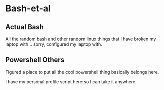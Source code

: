 Bash-et-al
==========

## Actual Bash

All the random bash and other random linux things that I have broken my laptop with... sorry, configured my laptop with.

## Powershell Others

Figured a place to put all the cool powershell thing basically belongs here.

I have my personal profile script here so I can take it anywhere.

